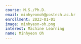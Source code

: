 ```yaml
---
course: M.S./Ph.D.
email: minhyeonoh@postech.ac.kr
enrollment: 2023-01-01
image: minhyeon-oh.png
interest: Machine Learning
name: Minhyeon Oh
---
```

